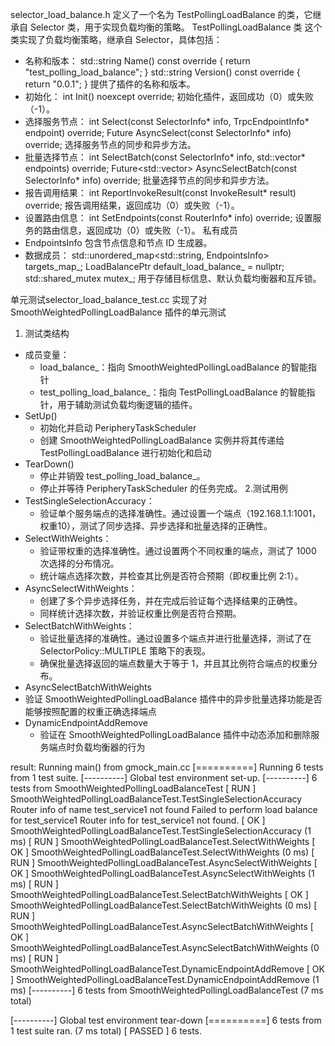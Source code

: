 selector_load_balance.h
定义了一个名为 TestPollingLoadBalance 的类，它继承自 Selector 类，用于实现负载均衡的策略。
TestPollingLoadBalance 类
这个类实现了负载均衡策略，继承自 Selector，具体包括：
- 名称和版本：
std::string Name() const override { return "test_polling_load_balance"; }
std::string Version() const override { return "0.0.1"; }
  提供了插件的名称和版本。
- 初始化：
int Init() noexcept override;
  初始化插件，返回成功（0）或失败（-1）。
- 选择服务节点：
int Select(const SelectorInfo* info, TrpcEndpointInfo* endpoint) override;
Future<TrpcEndpointInfo> AsyncSelect(const SelectorInfo* info) override;
  选择服务节点的同步和异步方法。
- 批量选择节点：
int SelectBatch(const SelectorInfo* info, std::vector<TrpcEndpointInfo>* endpoints) override;
Future<std::vector<TrpcEndpointInfo>> AsyncSelectBatch(const SelectorInfo* info) override;
  批量选择节点的同步和异步方法。
- 报告调用结果：
int ReportInvokeResult(const InvokeResult* result) override;
  报告调用结果，返回成功（0）或失败（-1）。
- 设置路由信息：
int SetEndpoints(const RouterInfo* info) override;
  设置服务的路由信息，返回成功（0）或失败（-1）。
私有成员
- EndpointsInfo
包含节点信息和节点 ID 生成器。
- 数据成员：
std::unordered_map<std::string, EndpointsInfo> targets_map_;
LoadBalancePtr default_load_balance_ = nullptr;
std::shared_mutex mutex_;
  用于存储目标信息、默认负载均衡器和互斥锁。

单元测试selector_load_balance_test.cc
实现了对 SmoothWeightedPollingLoadBalance 插件的单元测试
1. 测试类结构 
- 成员变量：
  - load_balance_：指向 SmoothWeightedPollingLoadBalance 的智能指针
  - test_polling_load_balance_：指向 TestPollingLoadBalance 的智能指针，用于辅助测试负载均衡逻辑的插件。
- SetUp()
  - 初始化并启动 PeripheryTaskScheduler
  - 创建 SmoothWeightedPollingLoadBalance 实例并将其传递给 TestPollingLoadBalance 进行初始化和启动
- TearDown()
  - 停止并销毁 test_polling_load_balance_。
  - 停止并等待 PeripheryTaskScheduler 的任务完成。
2.测试用例
- TestSingleSelectionAccuracy：
  - 验证单个服务端点的选择准确性。通过设置一个端点（192.168.1.1:1001，权重10），测试了同步选择、异步选择和批量选择的正确性。
- SelectWithWeights：
  - 验证带权重的选择准确性。通过设置两个不同权重的端点，测试了 1000 次选择的分布情况。
  - 统计端点选择次数，并检查其比例是否符合预期（即权重比例 2:1）。
- AsyncSelectWithWeights：
  - 创建了多个异步选择任务，并在完成后验证每个选择结果的正确性。
  - 同样统计选择次数，并验证权重比例是否符合预期。
- SelectBatchWithWeights：
  - 验证批量选择的准确性。通过设置多个端点并进行批量选择，测试了在 SelectorPolicy::MULTIPLE 策略下的表现。
  - 确保批量选择返回的端点数量大于等于 1，并且其比例符合端点的权重分布。
-  AsyncSelectBatchWithWeights 
  - 验证 SmoothWeightedPollingLoadBalance 插件中的异步批量选择功能是否能够按照配置的权重正确选择端点
- DynamicEndpointAddRemove 
  - 验证在 SmoothWeightedPollingLoadBalance 插件中动态添加和删除服务端点时负载均衡器的行为


result:
Running main() from gmock_main.cc
[==========] Running 6 tests from 1 test suite.
[----------] Global test environment set-up.
[----------] 6 tests from SmoothWeightedPollingLoadBalanceTest
[ RUN      ] SmoothWeightedPollingLoadBalanceTest.TestSingleSelectionAccuracy
Router info of name test_service1 not found
Failed to perform load balance for test_service1
Router info for test_service1 not found.
[       OK ] SmoothWeightedPollingLoadBalanceTest.TestSingleSelectionAccuracy (1 ms)
[ RUN      ] SmoothWeightedPollingLoadBalanceTest.SelectWithWeights
[       OK ] SmoothWeightedPollingLoadBalanceTest.SelectWithWeights (0 ms)
[ RUN      ] SmoothWeightedPollingLoadBalanceTest.AsyncSelectWithWeights
[       OK ] SmoothWeightedPollingLoadBalanceTest.AsyncSelectWithWeights (1 ms)
[ RUN      ] SmoothWeightedPollingLoadBalanceTest.SelectBatchWithWeights
[       OK ] SmoothWeightedPollingLoadBalanceTest.SelectBatchWithWeights (0 ms)
[ RUN      ] SmoothWeightedPollingLoadBalanceTest.AsyncSelectBatchWithWeights
[       OK ] SmoothWeightedPollingLoadBalanceTest.AsyncSelectBatchWithWeights (0 ms)
[ RUN      ] SmoothWeightedPollingLoadBalanceTest.DynamicEndpointAddRemove
[       OK ] SmoothWeightedPollingLoadBalanceTest.DynamicEndpointAddRemove (1 ms)
[----------] 6 tests from SmoothWeightedPollingLoadBalanceTest (7 ms total)

[----------] Global test environment tear-down
[==========] 6 tests from 1 test suite ran. (7 ms total)
[  PASSED  ] 6 tests.



